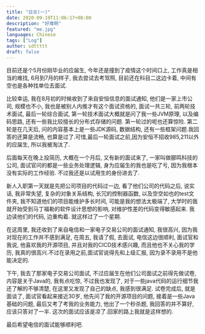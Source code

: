```yaml
---
title: "日志(一)"
date: 2020-09-19T11:06:17+08:00
description: "好难啊"
featured: "me.jpg"
languages: Chinese
tags: ["Log"]
author: sdttttt
draft: false
---
```


目前还是个5月份刚毕业的应届生, 今年还是撞到了疫情这个时间口上,
工作真是相当的难找, 6月到7月的样子, 我去尝试去考驾照, 目前还在科目二这边卡着, 
中间有空也是各种找单位去面试.

比较幸运, 我在8月初的时候收到了来自安恒信息的面试通知, 他们是一家上市公司, 规模也不小, 我也是被别人内推才有这个面试资格的, 面试一共三轮, 前两轮技术面试, 最后一轮综合面试, 第一轮技术面试大概就是问了我一些JVM原理, 以及编码思路, 还有一些我比较擅长的分布式存储的问题. 第一轮过的呢也还算惊险. 第二轮是在几天后, 问的内容基本上是一些JDK源码, 数据结构, 还有一些框架问题.我回答的还算是流畅, 也算是过了.可惜,最后一轮面试之前,因为安恒不招收985,211以外的应届生, 所以我被淘汰了.

后面每天在晚上投简历, 大概在一个月后, 又有新的面试来了, 一家叫做郦鸣科技的公司, 面试官问的都是一些业务处理逻辑, 身为应届生的我也是吃了亏, 因为我根本没有实际的工作经验. 不过我还是以试用生的身份进去了. 

新人入职第一天就是先把公司项目的代码过一边, 看了他们公司的代码之后, 说实话, 我非常失望, 复杂的对象关系结构, 长冗的控制器函数, 以及空空如也的test文件夹, 我不知道他们的项目能维护多长时间, 可能是我的想法太极端了, 大学时的我就开始受到马丁福勒的软件设计思想的影响, 对维护性差的代码变得敏感起来. 我边读他们的代码, 边重构着. 就这样过了一个星期.

在这周里, 我还收到了来自电信和一家电子交易公司的面试通知, 我很高兴, 因为我对现在的工作并不感到满足, 在周五, 我请了假, 去面试, 电信这边很顺利, 面试官和我说, 他喜欢我的开源项目, 并且对我的CICD技术感兴趣, 而且他也不关心我的学历, 我真的很高兴.不过在录用之前,面试官说得先和上级汇报, 因为录不录用不是他能决定的.

下午, 我去了那家电子交易公司面试, 不过应届生在他们公司面试之前得先做试卷, 内容是关于Java的, 我有点吃惊, 不过我也发现了, 对于一些java代码的运行细节我还了解的不够清楚, 在这里又发现了自己的缺点, 我感到很满足. 试卷完成后, 就是面谈了, 面试官看起来接近30岁, 他先问了我的开源项目的问题, 接着是一些Java基础的问题, 最后又考了考我的业务能力, 他出了一个秒杀题, 我回答的并不算好, 应该只答对了一半. 
这次的面试应该是凉了.回家的路上我就是这样想的.

最后希望电信的面试能够顺利吧.

